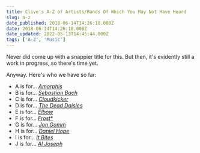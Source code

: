 ```yaml
---
title: Clive's A-Z of Artists/Bands Of Which You May Not Have Heard
slug: a-z
date_published: 2018-06-14T14:26:18.000Z
date: 2018-06-14T14:26:18.000Z
date_updated: 2022-05-13T14:45:44.000Z
tags: ['A-Z', 'Music']
---
```


Never did come up with a snappier title for this. But then, it's evidently still a work in progress, so there's time yet.

Anyway. Here's who we have so far:

- A is for... [*Amorphis*](/a-is-for)
- B is for... [*Sebastian Bach*](/b-is-for)
- C is for... [*Cloudkicker*](/c-is-for)
- D is for... [*The Dead Daisies*](/d-is-for)
- E is for... [*Elbow*](/e-is-for)
- F is for... [*Frost**](/f-is-for)
- G is for... [*Jon Gomm*](/g-is-for)
- H is for... [*Daniel Hope*](/h-is-for)
- I is for... [*It Bites*](/i-is-for)
- J is for... [*Al Joseph*](/j-is-for)
